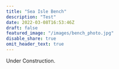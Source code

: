 ```yaml
---
title: "Sea Isle Bench"
description: "Test"
date: 2022-03-08T16:53:46Z
draft: false
featured_image: "/images/bench_photo.jpg"
disable_share: true
omit_header_text: true
---
```


Under Construction.